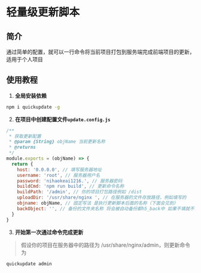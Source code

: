 # 轻量级更新脚本

## 简介

​	通过简单的配置，就可以一行命令将当前项目打包到服务端完成前端项目的更新，适用于个人项目



## 使用教程

1. **全局安装依赖**

```bash
npm i quickupdate -g
```



2. **在项目中创建配置文件`update.config.js`**

```js
/**
 * 获取更新配置
 * @param {String} objName 当前更新名称 
 * @returns
 */
module.exports = (objName) => {
  return {
    host: '0.0.0.0', // 填写服务器地址
    username: 'root', // 服务器用户名
    password: 'nihaokeai1216.', // 服务器密码
    buildCmd: 'npm run build', // 更新命令名称
    buildPath: '/admin', // 你的项目打包路径例如 /dist
    uploadDir: '/usr/share/nginx ', // 在服务器的文件存放路径，例如填写的
    objname: objName, // 固定写法 是执行更新脚本后面的名称（下面会见到）
    backObject: '', // 备份的文件夹名称 将会被自动备份都h5_back中 如果不填就不会再服务器上备份
  }
}

```

3. **开始第一次通过命令完成更新**

> 假设你的项目在服务器中的路径为 /usr/share/nginx/admin，则更新命令为

```bash
quickupdate admin
```

